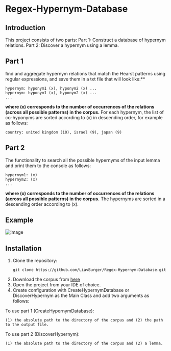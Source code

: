 # Regex-Hypernym-Database

## Introduction
This project consists of two parts:
Part 1: Construct a database of hypernym relations.
Part 2: Discover a hypernym using a lemma.

## Part 1
find and aggregate hypernym relations that 
match the Hearst patterns
using regular expressions, and save them in a txt file that will look like:**
```
hypernym: hyponym1 (x), hyponym2 (x) ...
hypernym: hyponym1 (x), hyponym2 (x) ...
...
```
**where (x) corresponds to the number of occurrences of the relations (across all possible patterns) in the corpus.**
For each hypernym, the list of co-hyponyms are sorted according to (x) in descending order, for example as follows:
```
country: united kingdom (10), israel (9), japan (9)
```


## Part 2 
The functionality to search all the possible hypernyms of the input lemma and print them to the console as follows:
```
hypernym1: (x)
hypernym2: (x)
...
```
**where (x) corresponds to the number of occurrences of the relations
(across all possible patterns) in the corpus.**
The hypernyms are sorted in a descending order according to (x).


## Example

![image](https://user-images.githubusercontent.com/62385332/203856631-f1e04dd5-792f-4546-a335-3196c6753459.png)


## Installation

1. Clone the repository:
    ```
    git clone https://github.com/LiavBurger/Regex-Hypernym-Database.git
    ```
2. Download the corpus from [here](https://drive.google.com/drive/folders/11aVnX9r-k5iy2GafZd-o5lBBgeNRuFDN?usp=sharing)
3. Open the project from your IDE of choice.
4. Create configuration with CreateHypernymDatabase or DiscoverHypernym as the Main Class and add two arguments as follows:

To use part 1 (CreateHypernymDatabase):
```
(1) the absolute path to the directory of the corpus and (2) the path to the output file.
```

To use part 2 (DiscoverHypernym):
```
(1) the absolute path to the directory of the corpus and (2) a lemma.
```
